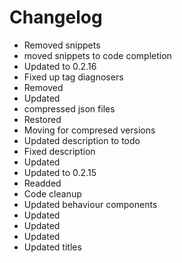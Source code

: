 # Changelog 
- Removed snippets
- moved snippets to code completion
- Updated to 0.2.16
- Fixed up tag diagnosers
- Removed
- Updated
- compressed json files
- Restored
- Moving for compresed versions
- Updated description to todo
- Fixed description
- Updated
- Updated to 0.2.15
- Readded
- Code cleanup
- Updated behaviour components
- Updated
- Updated
- Updated
- Updated titles